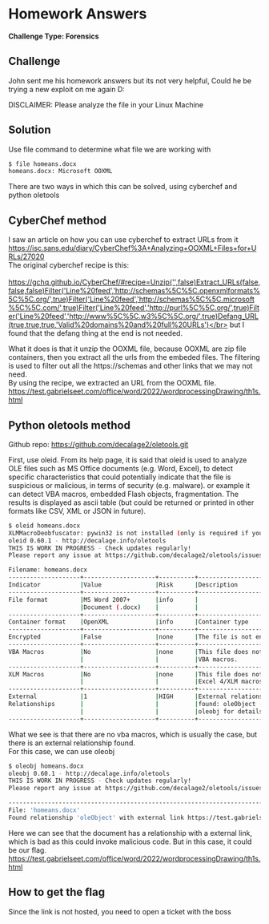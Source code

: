 # Homework Answers

**Challenge Type: Forensics**  


## Challenge
John sent me his homework answers but its not very helpful, Could he be trying a new exploit on me again D:

DISCLAIMER: Please analyze the file in your Linux Machine

## Solution
Use file command to determine what file we are working with
```bash
$ file homeans.docx
homeans.docx: Microsoft OOXML
```
There are two ways in which this can be solved, using cyberchef and python oletools

## CyberChef method

I saw an article on how you can use cyberchef to extract URLs from it</br>
https://isc.sans.edu/diary/CyberChef%3A+Analyzing+OOXML+Files+for+URLs/27020</br>
The original cyberchef recipe is this: </br></br>
https://gchq.github.io/CyberChef/#recipe=Unzip('',false)Extract_URLs(false,false,false)Filter('Line%20feed','http://schemas%5C%5C.openxmlformats%5C%5C.org/',true)Filter('Line%20feed','http://schemas%5C%5C.microsoft%5C%5C.com/',true)Filter('Line%20feed','http://purl%5C%5C.org/',true)Filter('Line%20feed','http://www%5C%5C.w3%5C%5C.org/',true)Defang_URL(true,true,true,'Valid%20domains%20and%20full%20URLs')</br>
but I found that the defang thing at the end is not needed.

What it does is that it unzip the OOXML file, because OOXML are zip file containers, then you extract all the urls from the embeded files. The filtering is used to filter out all the https://schemas and other links that we may not need. </br>
By using the recipe, we extracted an URL from the OOXML file. </br>
https://test.gabrielseet.com/office/word/2022/wordprocessingDrawing/th1s.html


## Python oletools method
Github repo: https://github.com/decalage2/oletools.git </br>

First, use oleid. From its help page, it is said that oleid is used to analyze OLE files such as MS Office documents (e.g. Word, Excel), to detect specific characteristics that could potentially indicate that the file is suspicious or malicious, in terms of security (e.g. malware). or example it can detect VBA macros, embedded Flash objects, fragmentation. The results is displayed as ascii table (but could be returned or printed in other formats like CSV, XML or JSON
in future).
```bash
$ oleid homeans.docx 
XLMMacroDeobfuscator: pywin32 is not installed (only is required if you want to use MS Excel)
oleid 0.60.1 - http://decalage.info/oletools
THIS IS WORK IN PROGRESS - Check updates regularly!
Please report any issue at https://github.com/decalage2/oletools/issues

Filename: homeans.docx
--------------------+--------------------+----------+--------------------------
Indicator           |Value               |Risk      |Description               
--------------------+--------------------+----------+--------------------------
File format         |MS Word 2007+       |info      |                          
                    |Document (.docx)    |          |                          
--------------------+--------------------+----------+--------------------------
Container format    |OpenXML             |info      |Container type            
--------------------+--------------------+----------+--------------------------
Encrypted           |False               |none      |The file is not encrypted 
--------------------+--------------------+----------+--------------------------
VBA Macros          |No                  |none      |This file does not contain
                    |                    |          |VBA macros.               
--------------------+--------------------+----------+--------------------------
XLM Macros          |No                  |none      |This file does not contain
                    |                    |          |Excel 4/XLM macros.       
--------------------+--------------------+----------+--------------------------
External            |1                   |HIGH      |External relationships    
Relationships       |                    |          |found: oleObject - use    
                    |                    |          |oleobj for details        
--------------------+--------------------+----------+--------------------------

```
What we see is that there are no vba macros, which is usually the case, but there is an external relationship found. </br>
For this case, we can use oleobj

```bash
$ oleobj homeans.docx
oleobj 0.60.1 - http://decalage.info/oletools
THIS IS WORK IN PROGRESS - Check updates regularly!
Please report any issue at https://github.com/decalage2/oletools/issues

-------------------------------------------------------------------------------
File: 'homeans.docx'
Found relationship 'oleObject' with external link https://test.gabrielseet.com/office/word/2022/wordprocessingDrawing/th1s.html!
```
Here we can see that the document has a relationship with a external link, which is bad as this could invoke malicious code. But in this case, it could be our flag. </br>
https://test.gabrielseet.com/office/word/2022/wordprocessingDrawing/th1s.html </br>

## How to get the flag
Since the link is not hosted, you need to open a ticket with the boss</br>

